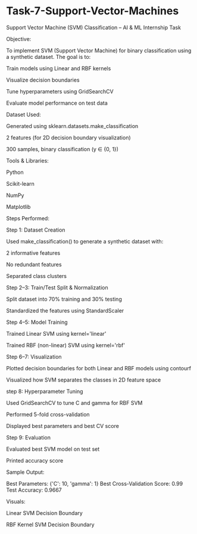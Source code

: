 # Task-7-Support-Vector-Machines


Support Vector Machine (SVM) Classification – AI & ML Internship Task

Objective:

To implement SVM (Support Vector Machine) for binary classification using a synthetic dataset. The goal is to:

Train models using Linear and RBF kernels

Visualize decision boundaries

Tune hyperparameters using GridSearchCV

Evaluate model performance on test data



Dataset Used:

Generated using sklearn.datasets.make_classification

2 features (for 2D decision boundary visualization)

300 samples, binary classification (y ∈ {0, 1})





Tools & Libraries:

Python

Scikit-learn

NumPy

Matplotlib



Steps Performed:

 Step 1: Dataset Creation

Used make_classification() to generate a synthetic dataset with:

2 informative features

No redundant features

Separated class clusters



Step 2–3: Train/Test Split & Normalization

Split dataset into 70% training and 30% testing

Standardized the features using StandardScaler


Step 4–5: Model Training

Trained Linear SVM using kernel='linear'

Trained RBF (non-linear) SVM using kernel='rbf'


Step 6–7: Visualization

Plotted decision boundaries for both Linear and RBF models using contourf

Visualized how SVM separates the classes in 2D feature space


step 8: Hyperparameter Tuning

Used GridSearchCV to tune C and gamma for RBF SVM

Performed 5-fold cross-validation

Displayed best parameters and best CV score


Step 9: Evaluation

Evaluated best SVM model on test set

Printed accuracy score





Sample Output:

Best Parameters: {'C': 10, 'gamma': 1}
Best Cross-Validation Score: 0.99
Test Accuracy: 0.9667

 Visuals:

Linear SVM Decision Boundary

RBF Kernel SVM Decision Boundary








